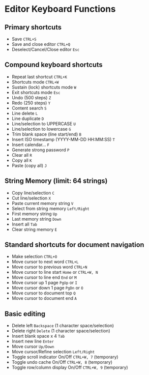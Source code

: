 # Editor Keyboard Functions


## Primary shortcuts

- Save ```CTRL+S ```
- Save and close editor ```CTRL+Q ```
- Deselect/Cancel/Close editor ```Esc``` 

    
## Compound keyboard shortcuts

- Repeat last shortcut ```CTRL+K```
- Shortcuts mode ```CTRL+W```
- Sustain (lock) shortcuts mode ```W```
- Exit shortcuts mode ```Esc```
- Undo (500 steps) ```Z``` 
- Redo (250 steps) ```Y```
- Content search ```S```
- Line delete ```L```
- Line duplicate ```D```
- Line/selection to UPPERCASE ```U```
- Line/selection to lowercase ```G```
- Trim blank space (line start/end) ```B```
- Insert ISO timestamp (YYYY-MM-DD HH:MM:SS) ```T```
- Insert calendar... ```F```
- Generate strong password ```P```
- Clear all ```R```
- Copy all ```K```
- Paste (copy all) ```J```
         
## String Memory (limit: 64 strings)

 - Copy line/selection ```C```
 - Cut line/selection ```X```
 - Paste current memory string ```V```
 - Select from string memory ```Left/Right```
 - First memory string ```Up```
 - Last memory string ```Down``` 
 - Insert all ```Tab``` 
 - Clear string memory ```E``` 
         
## Standard shortcuts for document navigation

- Make selection ```CTRL+O```
- Move cursor to next word ```CTRL+L```
- Move cursor to previous word ```CTRL+N```
- Move cursor to line start ```Home``` or ```CTRL+W, N``` 
- Move cursor to line end ```End``` or ```M``` 
- Move cursor up 1 page ```PgUp``` or ```I``` 
- Move cursor down 1 page ```PgDn``` or ```O``` 
- Move cursor to document top ```Q``` 
- Move cursor to document end ```A``` 
                   
## Basic editing

- Delete left ```Backspace``` (1 character space/selection)
- Delete right ```Delete``` (1 character space/selection)
- Insert blank space x 4 ```Tab``` 
- Insert new line ```Enter``` 
- Move cursor ```Up/Down``` 
- Move cursor/Refine selection ```Left/Right``` 
- Toggle scroll indicator On/Off ```CTRL+W, 7``` (temporary)
- Toggle undo cache On/Off ```CTRL+W, 8``` (temporary)
- Toggle row/column display On/Off ```CTRL+W, 9``` (temporary)

